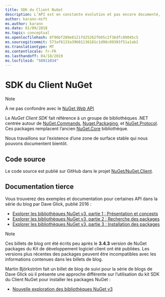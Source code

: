```yaml
---
title: SDK du Client NuGet
description: L’API est en constante évolution et pas encore documenté, mais les exemples sont disponibles sur le blog de Dave Glick.
author: karann-msft
ms.author: karann
ms.date: 01/09/2018
ms.topic: conceptual
ms.openlocfilehash: 8f96bf289e8121fd25262fb95c2f36dfc89045c5
ms.sourcegitcommit: 573af6133a39601136181c1d98c09303f51a1ab2
ms.translationtype: MT
ms.contentlocale: fr-FR
ms.lasthandoff: 04/18/2019
ms.locfileid: "58911034"
---
```

# <a name="nuget-client-sdk"></a>SDK du Client NuGet

> [!Note]
> À ne pas confondre avec le [NuGet *Web* API](https://docs.microsoft.com/en-us/nuget/api/overview)

Le *NuGet Client SDK* fait référence à un groupe de bibliothèques .NET centrée autour de [NuGet.Commands](https://www.nuget.org/packages/NuGet.Commands), [Nuget.Packaging](https://www.nuget.org/packages/NuGet.Packaging), et [NuGet.Protocol](https://www.nuget.org/packages/NuGet.Protocol). Ces packages remplacent l’ancien [NuGet.Core](https://www.nuget.org/packages/NuGet.Core/) bibliothèque.

Nous travaillons sur l’existence d’une zone de surface stable qui nous pouvons documentent bientôt.

## <a name="source-code"></a>Code source

Le code source est publié sur GitHub dans le projet [NuGet/NuGet.Client](https://github.com/NuGet/NuGet.Client).

## <a name="third-party-documentation"></a>Documentation tierce

Vous trouverez des exemples et documentation pour certaines API dans la série du blog par Dave Glick, publié 2016 :

- [Explorer les bibliothèques NuGet v3, partie 1 : Présentation et concepts](http://daveaglick.com/posts/exploring-the-nuget-v3-libraries-part-1)
- [Explorer les bibliothèques NuGet v3, partie 2 : Recherche des packages](http://daveaglick.com/posts/exploring-the-nuget-v3-libraries-part-2)
- [Explorer les bibliothèques NuGet v3, partie 3 : Installation des packages](http://daveaglick.com/posts/exploring-the-nuget-v3-libraries-part-3)

> [!Note]
> Ces billets de blog ont été écrits peu après le **3.4.3** version de NuGet packages du Kit de développement logiciel client ont été publiées.
> Les versions plus récentes des packages peuvent être incompatibles avec les informations contenues dans les billets de blog.

Martin Björkström fait un billet de blog de suivi pour la série de blogs de Dave Glick où il présente une approche différente sur l’utilisation du kit SDK du Client NuGet pour installer les packages NuGet :

- [Nouvelle exploration des bibliothèques NuGet v3](https://martinbjorkstrom.com/posts/2018-09-19-revisiting-nuget-client-libraries)
